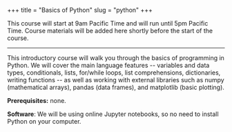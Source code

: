 +++
title = "Basics of Python"
slug = "python"
+++

This course will start at 9am Pacific Time and will run until 5pm Pacific Time. Course materials will be added here
shortly before the start of the course.

---

This introductory course will walk you through the basics of programming in Python. We will cover the main language
features -- variables and data types, conditionals, lists, for/while loops, list comprehensions, dictionaries, writing
functions -- as well as working with external libraries such as numpy (mathematical arrays), pandas (data frames), and
matplotlib (basic plotting).

**Prerequisites:** none.

**Software**: We will be using online Jupyter notebooks, so no need to install Python on your computer.
